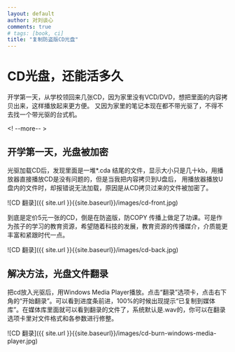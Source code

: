 ```yaml
---
layout: default
author: 对刘谈心
comments: true
# tags: [book, ci]
title: "复制防盗版CD光盘"
---
```


# CD光盘，还能活多久

开学第一天，从学校领回来几张CD，因为家里没有VCD/DVD，想把里面的内容拷贝出来，这样播放起来更方便。
又因为家里的笔记本现在都不带光驱了，不得不去找一个带光驱的台式机。

<! --more-- >

## 开学第一天，光盘被加密

光驱加载CD后，发现里面是一堆*.cda 结尾的文件，显示大小只是几十kb，用播放器直接播放CD是没有问题的，但是当我把内容拷贝到U盘后，
用播放器播放U盘内的文件时，却报错说无法加载，原因是从CD拷贝过来的文件被加密了。

![CD 翻录]({{ site.url }}{{site.baseurl}}/images/cd-front.jpg)

到底是定价5元一张的CD，倒是在防盗版，防COPY 传播上做足了功课。可是作为孩子的学习的教育资源，希望随着科技的发展，教育资源的传播媒介，介质能更丰富和紧跟时代一点。

![CD 翻录]({{ site.url }}{{site.baseurl}}/images/cd-back.jpg)

## 解决方法，光盘文件翻录

把cd放入光驱后，用Windows Media Player播放。点击“翻录”选项卡，点击右下角的“开始翻录”。可以看到进度条前进，100%的时候出现提示“已复制到媒体库”。在媒体库里面就可以看到翻录的文件了，系统默认是.wav的，你可以在翻录选项卡里对文件格式和各参数进行修整。

![CD 翻录]({{ site.url }}{{site.baseurl}}/images/cd-burn-windows-media-player.jpg)
